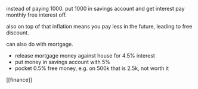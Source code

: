 instead of paying 1000.
put 1000 in savings account and get interest
pay monthly free interest off.

also on top of that inflation means you pay less in the future, leading to free discount.

can also do with mortgage.
- release mortgage money against house for 4.5% interest
- put money in savings account with 5%
- pocket 0.5% free money, e.g. on 500k that is 2.5k, not worth it

[[finance]]
